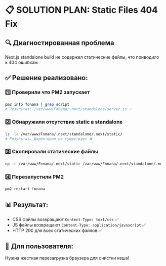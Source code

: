 # 📋 SOLUTION PLAN: Static Files 404 Fix

## 🔍 Диагностированная проблема
Next.js standalone build не содержал статические файлы, что приводило к 404 ошибкам

## ✅ Решение реализовано:

### 1️⃣ Проверили что PM2 запускает
```bash
pm2 info fonana | grep script
# Результат: /var/www/Fonana/.next/standalone/server.js ✅
```

### 2️⃣ Обнаружили отсутствие static в standalone
```bash
ls -la /var/www/Fonana/.next/standalone/.next/static/
# Результат: Директория не существует ❌
```

### 3️⃣ Скопировали статические файлы
```bash
cp -r /var/www/Fonana/.next/static /var/www/Fonana/.next/standalone/.next/
```

### 4️⃣ Перезапустили PM2
```bash
pm2 restart fonana
```

## 📊 Результат:
- CSS файлы возвращают `Content-Type: text/css` ✅
- JS файлы возвращают `Content-Type: application/javascript` ✅
- HTTP 200 для всех статических файлов ✅

## 🚨 Для пользователя:
Нужна жесткая перезагрузка браузера для очистки кеша! 